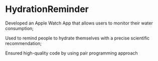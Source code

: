 # HydrationReminder
Developed an Apple Watch App that allows users to monitor their water consumption; 

Used to remind people to hydrate themselves with a precise scientific recommendation; 

Ensured high-quality code by using pair programming approach
